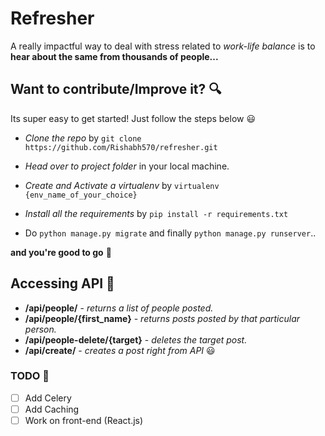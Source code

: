 # Refresher

A really impactful way to deal with stress related to _work-life balance_ is to **hear about the same from thousands of people...**

## Want to contribute/Improve it? :mag:

Its super easy to get started! Just follow the steps below :smiley:

- _Clone the repo_ by `git clone https://github.com/Rishabh570/refresher.git`

- _Head over to project folder_ in your local machine.

- _Create and Activate a virtualenv_ by `virtualenv {env_name_of_your_choice}`

- _Install all the requirements_ by `pip install -r requirements.txt`

- Do `python manage.py migrate` and finally `python manage.py runserver`..

**and you're good to go** :tada:

## Accessing API :book:

- **/api/people/** - _returns a list of people posted._
- **/api/people/{first_name}** - _returns posts posted by that particular person._
- **/api/people-delete/{target}** - _deletes the target post._
- **/api/create/** - _creates a post right from API_ :smiley:


### TODO :pushpin:

- [ ] Add Celery
- [ ] Add Caching
- [ ] Work on front-end (React.js)
